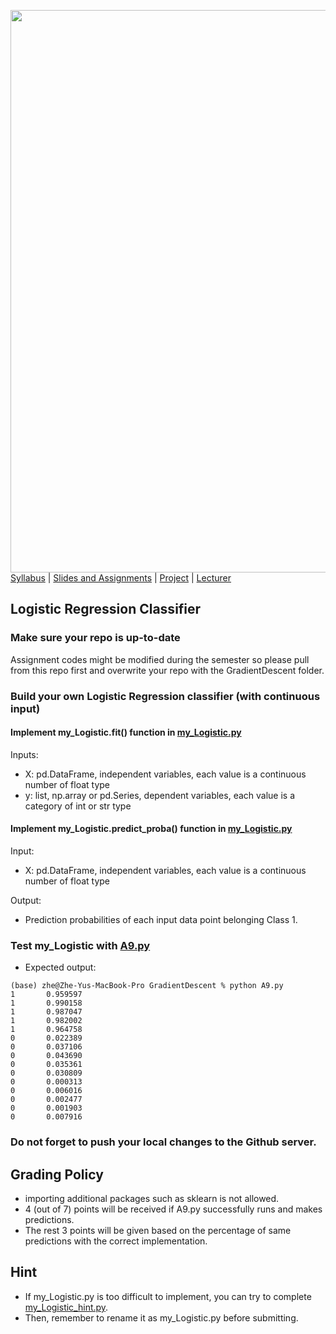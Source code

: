 [<img width=900 src="../img/title.png?raw=yes">](../README.md)   
[Syllabus](../README.md) |
[Slides and Assignments](README.md) |
[Project](project.md) |
[Lecturer](http://zhe-yu.github.io) 


## Logistic Regression Classifier

### Make sure your repo is up-to-date

Assignment codes might be modified during the semester so please pull from this repo first and overwrite your repo with the GradientDescent folder. 

### Build your own Logistic Regression classifier (with continuous input)

#### Implement my_Logistic.fit() function in [my_Logistic.py](../assignments/GradientDescent/my_Logistic.py)
Inputs:
- X: pd.DataFrame, independent variables, each value is a continuous number of float type
- y: list, np.array or pd.Series, dependent variables, each value is a category of int or str type

#### Implement my_Logistic.predict_proba() function in [my_Logistic.py](../assignments/GradientDescent/my_Logistic.py)
Input:
- X: pd.DataFrame, independent variables, each value is a continuous number of float type

Output:
- Prediction probabilities of each input data point belonging Class 1. 

### Test my_Logistic with [A9.py](../assignments/GradientDescent/A9.py)
 - Expected output:
 ```
 (base) zhe@Zhe-Yus-MacBook-Pro GradientDescent % python A9.py
1       0.959597
1       0.990158
1       0.987047
1       0.982002
1       0.964758
0       0.022389
0       0.037106
0       0.043690
0       0.035361
0       0.030809
0       0.000313
0       0.006016
0       0.002477
0       0.001903
0       0.007916
 ```

### Do not forget to push your local changes to the Github server.

 
## Grading Policy
 - importing additional packages such as sklearn is not allowed.
 - 4 (out of 7) points will be received if A9.py successfully runs and makes predictions.
 - The rest 3 points will be given based on the percentage of same predictions with the correct implementation.
 
## Hint
 - If my_Logistic.py is too difficult to implement, you can try to complete [my_Logistic_hint.py](../assignments/GradientDescent/my_Logistic_hint.py).
 - Then, remember to rename it as my_Logistic.py before submitting.

